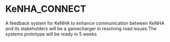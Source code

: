 # KeNHA_CONNECT
A feedback system for KeNHA to enhance communication between KeNHA  and its stakeholders
will be a gamecharger in resolving road issues
The systems prototype will be ready in 5 weeks